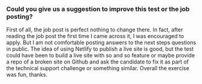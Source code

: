### Could you give us a suggestion to improve this test or the job posting?

First of all, the job post is perfect nothing to change there. In fact, after reading the
job post the first time I came across it, I was encouraged to apply. But I am not comfortable
posting answers to the next steps questions in public. The idea of using Netlify to publish
a live site is good, but the test could have been to build a live site with so and so feature or
maybe provide a repo of a broken site on Github and ask the candidate to fix it as part of the technical
support challenge or something similar. Overall the exercise was fun, thanks.